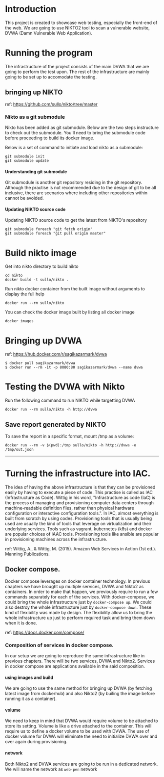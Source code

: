 # Introduction

This project is created to showcase web testing, especially the front-end of the web. We are going to use NIKTO2 tool to scan a vulnerable website, DVWA (Damn Vulnerable Web Application).

# Running the program

The infrastructure of the project consists of the main DVWA that we are going to perform the test upon. The rest of the infrastructure are mainly going to be set up to accomodate the testing.

## bringing up NIKTO

ref: https://github.com/sullo/nikto/tree/master

### Nikto as a git submodule

Nikto has been added as git submodule. Below are the two steps instructure to check out the submodule. You'll need to bring the submodule code before proceeding to build its docker image.

Below is a set of command to initiate and load nikto as a submodule:
```
git submodule init
git submodule update
```

#### Understanding git submodule

Git submodule is another git repository residing in the git repository. Although the practise is not recommended due to the design of git to be all inclusive, there are scenarios where including other repositories within cannot be avoided.

#### Updating NIKTO source code
Updating NIKTO source code to get the latest from NIKTO's repository
```
git submodule foreach "git fetch origin"
git submodule foreach "git pull origin master"
```

# Build nikto image

Get into nikto directory to build nikto
```
cd nikto
docker build -t sullo/nikto .
```

Run nikto docker container from the built image without arguments to display the full help
```
docker run --rm sullo/nikto
```

You can check the docker image built by listing all docker image

```
docker images
```

# Bringing up DVWA

ref: https://hub.docker.com/r/sagikazarmark/dvwa

```
$ docker pull sagikazarmark/dvwa
$ docker run --rm -it -p 8080:80 sagikazarmark/dvwa --name dvwa
```

# Testing the DVWA with Nikto
Run the following command to run NIKTO while targetting DVWA
```
docker run --rm sullo/nikto -h http://dvwa
```

## Save report generated by NIKTO
To save the report in a specific format, mount /tmp as a volume:
```
docker run --rm -v $(pwd):/tmp sullo/nikto -h http://dvwa -o /tmp/out.json
```

---

# Turning the infrastructure into IAC.
The idea of having the above infrastructure is that they can be provisioned easily by having to execute a piece of code. This practise is called as IAC (Infrastructure as Code). Wittig in his word, "Infrastructure as code (IaC) is the process of managing and provisioning computer data centers through machine-readable definition files, rather than physical hardware configuration or interactive configuration tools.". In IAC, almost everything is built from scratch by using codes. Provisioning tools that is usually being used are usually the kind of tools that leverage on virtualization and their underlying services. Tools such as vagrant, kubernetes (k8s) and docker are popular choices of IAAC tools. Provisioning tools like ansible are popular in provisioning machines across the infrastructure.

ref: Wittig, A., & Wittig, M. (2015). Amazon Web Services in Action (1st ed.). Manning Publications.


## Docker compose.
Docker compose leverages on docker container technology. In previous chapters we have brought up multiple services, DVWA and Nikto2 as containers. In order to make that happen, we previously require to run a few commands separately for each of the services. With docker-compose, we could bring the whole infrastructure just by `docker-compose up`. We could also destroy the whole infrastructure just by `docker-compose down`. These kind of flexibility was made by design. The flexibility allow us to bring the whole infrastructure up just to perform required task and bring them down when it is done.

ref: https://docs.docker.com/compose/

### Composition of services in docker compose.
In our setup we are going to reproduce the same infrastructure like in previous chapters. There will be two services, DVWA and Nikto2. Services in docker compose are applications available in the said composition.

#### using images and build
We are going to use the same method for bringing up DVWA (by fetching latest image from dockerhub) and also Nikto2 (by builing the image before running it as a container).

#### volume
We need to keep in mind that DVWA would require volume to be attached to store its setting. Volume is like a drive attached to the container. This will require us to define a docker volume to be used with DVWA. The use of docker volume for DVWA will eliminate the need to initialize DVWA over and over again during provisioning.

#### network
Both Nikto2 and DVWA services are going to be run in a dedicated network. We will name the network as `web-pen` network
